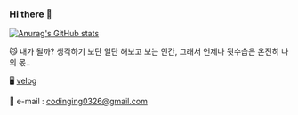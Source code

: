 ### Hi there 👋


[![Anurag's GitHub stats](https://github-readme-stats.vercel.app/api?username=xiu0327)](https://github.com/anuraghazra/github-readme-stats)

😼 내가 될까? 생각하기 보단 일단 해보고 보는 인간, 그래서 언제나 뒷수습은 온전히 나의 몫..


🖥 [velog](https://velog.io/@xiu0327)

📩 e-mail : codinging0326@gmail.com
<!--
**xiu0327/xiu0327** is a ✨ _special_ ✨ repository because its `README.md` (this file) appears on your GitHub profile.

Here are some ideas to get you started:

- 🔭 I’m currently working on ...
- 🌱 I’m currently learning ...
- 👯 I’m looking to collaborate on ...
- 🤔 I’m looking for help with ...
- 💬 Ask me about ...
- 📫 How to reach me: ...
- 😄 Pronouns: ...
- ⚡ Fun fact: ...
-->
